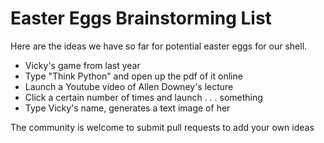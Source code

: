 # Easter Eggs Brainstorming List

Here are the ideas we have so far for potential easter eggs for our shell.

- Vicky's game from last year
- Type "Think Python" and open up the pdf of it online
- Launch a Youtube video of Allen Downey's lecture
- Click a certain number of times and launch . . . something
- Type Vicky's name, generates a text image of her

The community is welcome to submit pull requests to add your own ideas
